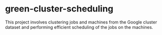 # green-cluster-scheduling
This project involves clustering jobs and machines from the Google cluster dataset and performing efficient scheduling of the jobs on the machines. 
